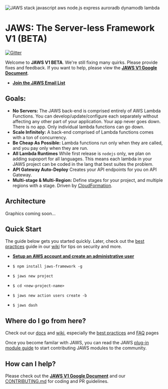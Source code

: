 ![JAWS stack javascript aws node.js express auroradb dynamodb lambda](https://github.com/jaws-stack/JAWS/blob/v1.0/jaws_v1_logo.png)

JAWS: The Server-less Framework V1 (BETA)
=================================

[![Gitter](https://badges.gitter.im/Join%20Chat.svg)](https://gitter.im/jaws-stack/JAWS?utm_source=badge&utm_medium=badge&utm_campaign=pr-badge)

Welcome to **JAWS V1 BETA**.  We're still fixing many quirks.  Please provide fixes and feedback.  If you want to help, please view the **[JAWS V1 Google Document](https://docs.google.com/document/d/1SeTgtsQc620vcwgGMZ4F2yuWVf-A3JmpTn1VT8pKYsA/edit#)**.

* **[Join the JAWS Email List](http://eepurl.com/bvz5Nj)**

## Goals:

 - **No Servers:** The JAWS back-end is comprised entirely of AWS Lambda Functions.  You can develop/update/configure each separately without affecting any other part of your application.  Your app never goes down.  There is no app.  Only individual lambda functions can go down.
 - **Scale Infinitely:**  A back-end comprised of Lambda functions comes with a ton of concurrency.
 - **Be Cheap As Possible:**  Lambda functions run only when they are called, and you pay only when they are run.
 - **All Lambda Runtimes** While first release is `nodejs` only, we plan on adding supoport for all languages. This means each lambda in your JAWS project can be coded in the lang that best suites the problem.
 - **API Gateway Auto-Deploy** Creates your API endpoints for you on API Gateway.
 - **Multi-stage & Multi-Region:** Define stages for your project, and multiple regions with a stage. Driven by [CloudFormation](https://aws.amazon.com/cloudformation/).

## Architecture

Graphics coming soon...

## Quick Start

The guide below gets you started quickly.  Later, check out the [best practices](https://github.com/jaws-stack/JAWS/wiki/v1:best-practices) guide in our  [wiki](https://github.com/jaws-stack/JAWS/wiki) for tips on security and more.

*  **[Setup an AWS account and create an administrative user](https://github.com/jaws-framework/JAWS/wiki/v1:-AWS-Account-setup)**

*  ```$ npm install jaws-framework -g```

*  ```$ jaws new project```

*  ```$ cd <new-project-name>```

*  ```$ jaws new action users create -b```

* ```$ jaws dash```

## Where do I go from here?

Check out our [docs](./docs/) and [wiki](https://github.com/jaws-stack/JAWS/wiki), especially the [best practices](https://github.com/jaws-framework/JAWS/wiki/Best-practices) and [FAQ](https://github.com/jaws-stack/JAWS/wiki/FAQ) pages

Once you become familar with JAWS, you can read the JAWS [plug-in module guide](./docs/plugin-module-guide.md) to start contributing JAWS modules to the community.

## How can I help?

Please check out the **[JAWS V1 Google Document](https://docs.google.com/document/d/1SeTgtsQc620vcwgGMZ4F2yuWVf-A3JmpTn1VT8pKYsA/edit#)** and our [CONTRIBUTING.md](./CONTRIBUTING.md) for coding and PR guidelines.
